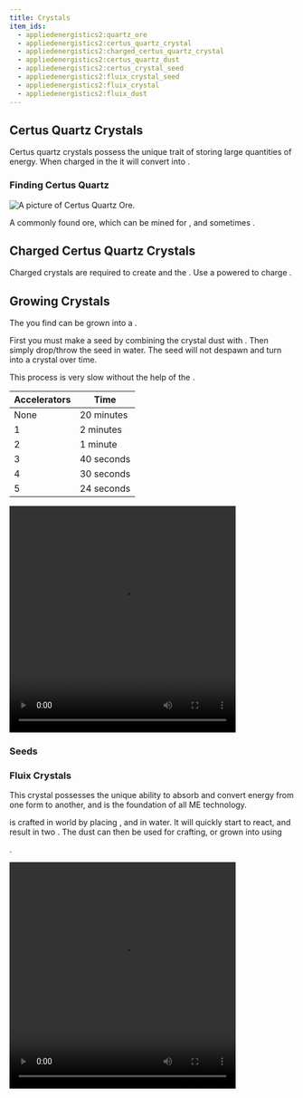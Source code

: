 ```yaml
---
title: Crystals
item_ids:
  - appliedenergistics2:quartz_ore
  - appliedenergistics2:certus_quartz_crystal
  - appliedenergistics2:charged_certus_quartz_crystal
  - appliedenergistics2:certus_quartz_dust
  - appliedenergistics2:certus_crystal_seed
  - appliedenergistics2:fluix_crystal_seed
  - appliedenergistics2:fluix_crystal
  - appliedenergistics2:fluix_dust
---
```


## Certus Quartz Crystals

Certus quartz crystals possess the unique trait of storing large quantities of energy.
When charged in the <ItemLink id="appliedenergistics2:charger"/> it will convert
into <ItemLink id="appliedenergistics2:charged_certus_quartz_crystal"/>.

### Finding Certus Quartz

![A picture of Certus Quartz Ore.](../../../public/assets/large/certus_ore.png)

A commonly found ore, which can be mined for <ItemLink id="certus_quartz_dust" />, and sometimes <ItemLink id="certus_quartz_crystal" />.

## Charged Certus Quartz Crystals

Charged crystals are required to create <ItemLink id="fluix_crystal" /> and the <ItemLink id="sky_compass" />. Use
a powered <ItemLink id="charger" /> to charge <ItemLink id="certus_quartz_crystal" />.

## Growing Crystals

The <ItemLink id="certus_quartz_dust" /> you find can be grown into a <ItemLink id="certus_quartz_crystal" />.

First you must make a seed by combining the crystal dust with <ItemLink id="minecraft:sand"/>.
Then simply drop/throw the seed in water. The seed will not despawn and turn into a crystal over time.

This process is very slow without the help of the <ItemLink id="appliedenergistics2:quartz_growth_accelerator"/>.

| Accelerators | Time       |
| ------------ | ---------- |
| None         | 20 minutes |
| 1            | 2 minutes  |
| 2            | 1 minute   |
| 3            | 40 seconds |
| 4            | 30 seconds |
| 5            | 24 seconds |

<div>
  <video
    src="/videos/crystal_growth.mp4"
    width="400"
    height="400"
    controls
  ></video>
</div>

### Seeds

<RecipeFor id="appliedenergistics2:certus_crystal_seed" />

<RecipeFor id="appliedenergistics2:fluix_crystal_seed" />

### Fluix Crystals

This crystal possesses the unique ability to absorb and convert energy from one
form to another, and is the foundation of all ME technology.

<ItemLink id="appliedenergistics2:fluix_crystal" /> is crafted in world by placing <ItemLink id="appliedenergistics2:charged_certus_quartz_crystal" />
, <ItemLink id="minecraft:quartz" />
and <ItemLink id="minecraft:redstone" /> in water. It will quickly start to react,
and result in two <ItemLink id="fluix_dust" />. The dust can then be used for
crafting, or grown into <ItemLink id="fluix_crystal" /> using <ItemLink id="fluix_crystal_seed" />

.

<div>
  <video
    src="/videos/fluix_crafting.mp4"
    width="400"
    height="400"
    controls
  ></video>
</div>
